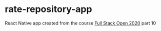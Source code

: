 # rate-repository-app
React Native app created from the course [Full Stack Open 2020](https://fullstackopen.com/en/part10) part 10
